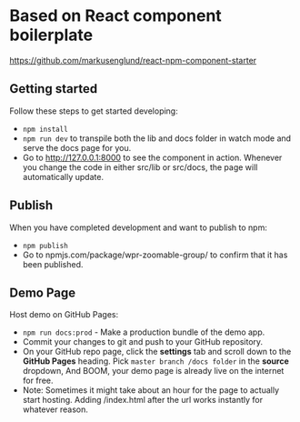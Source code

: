 # Based on React component boilerplate

https://github.com/markusenglund/react-npm-component-starter

## Getting started

Follow these steps to get started developing:

- `npm install`
- `npm run dev` to transpile both the lib and docs folder in watch mode and serve the docs page for you.
- Go to http://127.0.0.1:8000 to see the component in action. Whenever you change the code in either src/lib or src/docs, the page will automatically update.

## Publish

When you have completed development and want to publish to npm:

- `npm publish`
- Go to npmjs.com/package/wpr-zoomable-group/ to confirm that it has been published.

## Demo Page

Host demo on GitHub Pages:

- `npm run docs:prod` - Make a production bundle of the demo app.
- Commit your changes to git and push to your GitHub repository.
- On your GitHub repo page, click the **settings** tab and scroll down to the **GitHub Pages** heading. Pick `master branch /docs folder` in the **source** dropdown, And BOOM, your demo page is already live on the internet for free.
- Note: Sometimes it might take about an hour for the page to actually start hosting. Adding /index.html after the url works instantly for whatever reason.
